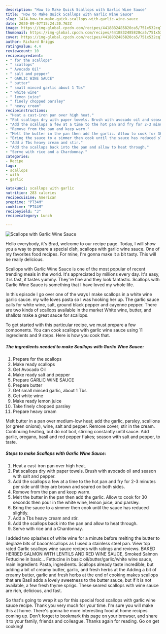 ```yaml
---
description: "How to Make Quick Scallops with Garlic Wine Sauce"
title: "How to Make Quick Scallops with Garlic Wine Sauce"
slug: 1414-how-to-make-quick-scallops-with-garlic-wine-sauce
date: 2020-09-07T15:24:20.762Z
image: https://img-global.cpcdn.com/recipes/4418832485820ca5/751x532cq70/scallops-with-garlic-wine-sauce-recipe-main-photo.jpg
thumbnail: https://img-global.cpcdn.com/recipes/4418832485820ca5/751x532cq70/scallops-with-garlic-wine-sauce-recipe-main-photo.jpg
cover: https://img-global.cpcdn.com/recipes/4418832485820ca5/751x532cq70/scallops-with-garlic-wine-sauce-recipe-main-photo.jpg
author: Richard Briggs
ratingvalue: 4.4
reviewcount: 10
recipeingredient:
- " for the scallops"
- " scallops"
- " Avocado Oil"
- " salt and pepper"
- " GARLIC WINE SAUCE"
- " butter"
- " small minced garlic about 1 Tbs"
- " white wine"
- " lemon juice"
- " finely chopped parsley"
- " heavy cream"
recipeinstructions:
- "Heat a cast-iron pan over high heat."
- "Pat scallops dry with paper towels. Brush with avocado oil and season with salt and pepper."
- "Add the scallops a few at a time to the hot pan and fry for 2-3 minutes per side until they are brown and seared on both sides."
- "Remove from the pan and keep warm."
- "Melt the butter in the pan then add the garlic. Allow to cook for 30 seconds then pour in the white wine, lemon juice, and parsley."
- "Bring the sauce to a simmer then cook until the sauce has reduced slightly."
- "Add a Tbs heavy cream and stir."
- "Add the scallops back into the pan and allow to heat through."
- "Serve with rice and a Chardonnay."
categories:
- Recipe
tags:
- scallops
- with
- garlic

katakunci: scallops with garlic 
nutrition: 283 calories
recipecuisine: American
preptime: "PT34M"
cooktime: "PT44M"
recipeyield: "3"
recipecategory: Lunch

---
```



![Scallops with Garlic Wine Sauce](https://img-global.cpcdn.com/recipes/4418832485820ca5/751x532cq70/scallops-with-garlic-wine-sauce-recipe-main-photo.jpg)

Hello everybody, it's Brad, welcome to our recipe page. Today, I will show you a way to prepare a special dish, scallops with garlic wine sauce. One of my favorites food recipes. For mine, I'm gonna make it a bit tasty. This will be really delicious.

Scallops with Garlic Wine Sauce is one of the most popular of recent trending meals in the world. It's appreciated by millions every day. It's easy, it is fast, it tastes yummy. They're fine and they look fantastic. Scallops with Garlic Wine Sauce is something that I have loved my whole life.

In this episode I go over one of the ways I make scallops in a white wine garlic sauce. my wife loves pasta so I was hooking her up. The garlic sauce calls for white wine, salt, ground black pepper and cayenne pepper. There are two kinds of scallops available in the market White wine, butter, and shallots make a great sauce for scallops.


To get started with this particular recipe, we must prepare a few components. You can cook scallops with garlic wine sauce using 11 ingredients and 9 steps. Here is how you cook that.

<!--inarticleads1-->

##### The ingredients needed to make Scallops with Garlic Wine Sauce:

1. Prepare  for the scallops
1. Make ready  scallops
1. Get  Avocado Oil
1. Make ready  salt and pepper
1. Prepare  GARLIC WINE SAUCE
1. Prepare  butter
1. Get  small minced garlic, about 1 Tbs
1. Get  white wine
1. Make ready  lemon juice
1. Take  finely chopped parsley
1. Prepare  heavy cream


Melt butter in a pan over medium-low heat; add the garlic, parsley, scallions (or green onions), wine, salt and pepper. Remove cover; stir in the cream. Continuing heating, but do not boil, stirring constantly until sauce. Add garlic, oregano, basil and red pepper flakes; season with salt and pepper, to taste. 

<!--inarticleads2-->

##### Steps to make Scallops with Garlic Wine Sauce:

1. Heat a cast-iron pan over high heat.
1. Pat scallops dry with paper towels. Brush with avocado oil and season with salt and pepper.
1. Add the scallops a few at a time to the hot pan and fry for 2-3 minutes per side until they are brown and seared on both sides.
1. Remove from the pan and keep warm.
1. Melt the butter in the pan then add the garlic. Allow to cook for 30 seconds then pour in the white wine, lemon juice, and parsley.
1. Bring the sauce to a simmer then cook until the sauce has reduced slightly.
1. Add a Tbs heavy cream and stir.
1. Add the scallops back into the pan and allow to heat through.
1. Serve with rice and a Chardonnay.


I added two splashes of white wine for a minute before melting the butter to deglaze bits of bacon/scallops as I used a stainless steel pan. View top rated Garlic scallops wine sauce recipes with ratings and reviews. BAKED HERBED SALMON WITH LENTILS AND RED WINE SAUCE, Smoked Salmon Fettucine in basic… Fettucine in basic oil/butter/garlic/white wine sauce, main ingredient: Pasta, ingredients. Scallops already taste incredible, but adding a bit of creamy butter, garlic, and fresh herbs at the Adding a bit of creamy butter, garlic and fresh herbs at the end of cooking makes scallops that are Basil adds a lovely sweetness to the butter sauce, but if it is not available, a few fresh thyme sprigs. These seared scallops with wine sauce are rich, delicious, and fast. 

So that's going to wrap it up for this special food scallops with garlic wine sauce recipe. Thank you very much for your time. I'm sure you will make this at home. There's gonna be more interesting food at home recipes coming up. Don't forget to bookmark this page on your browser, and share it to your family, friends and colleague. Thanks again for reading. Go on get cooking!
